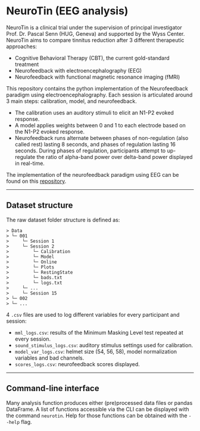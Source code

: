 # NeuroTin (EEG analysis)

NeuroTin is a clinical trial under the supervision of principal investigator
Prof. Dr. Pascal Senn (HUG, Geneva) and supported by the Wyss Center.
NeuroTin aims to compare tinnitus reduction after 3 different therapeutic
approaches:

- Cognitive Behavioral Therapy (CBT), the current gold-standard treatment
- Neurofeedback with electroencephalography (EEG)
- Neurofeedback with functional magnetic resonance imaging (fMRI)

This repository contains the python implementation of the Neurofeedback
paradigm using electroencephalography. Each session is articulated around 3
main steps: calibration, model, and neurofeedback.

- The calibration uses an auditory stimuli to elicit an N1-P2 evoked response.
- A model applies weights between 0 and 1 to each electrode based on the
  N1-P2 evoked response.
- Neurofeedback runs alternate between phases of non-regulation (also called
  rest) lasting 8 seconds, and phases of regulation lasting 16 seconds. During
  phases of regulation, participants attempt to up-regulate the ratio of
  alpha-band power over delta-band power displayed in real-time.

The implementation of the neurofeedback paradigm using EEG can be found on this
[repository](https://github.com/mscheltienne/neurotin-eeg).

---

## Dataset structure

The raw dataset folder structure is defined as:

```
> Data
> └─ 001
>     └─ Session 1
>     └─ Session 2
>         └─ Calibration
>         └─ Model
>         └─ Online
>         └─ Plots
>         └─ RestingState
>         └─ bads.txt
>         └─ logs.txt
>     └─ ...
>     └─ Session 15
> └─ 002
> └─ ...
```

4 `.csv` files are used to log different variables for every participant and
session:

- `mml_logs.csv`: results of the Minimum Masking Level test repeated at every
  session.
- `sound_stimulus_logs.csv`: auditory stimulus settings used for calibration.
- `model_var_logs.csv`: helmet size (54, 56, 58), model normalization variables
  and bad channels.
- `scores_logs.csv`: neurofeedback scores displayed.

---

## Command-line interface

Many analysis function produces either (pre)processed data files or pandas
DataFrame. A list of functions accessible via the CLI can be displayed with the
command `neurotin`. Help for those functions can be obtained with the `--help`
flag.
